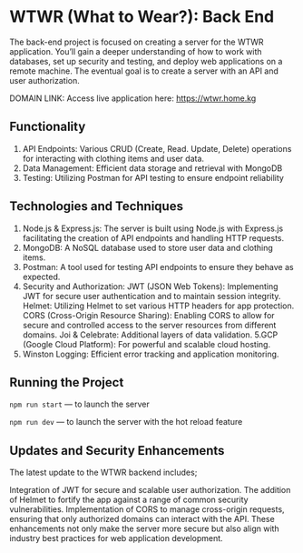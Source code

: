 # WTWR (What to Wear?): Back End

The back-end project is focused on creating a server for the WTWR application. You’ll gain a deeper understanding of how to work with databases, set up security and testing, and deploy web applications on a remote machine. The eventual goal is to create a server with an API and user authorization.

DOMAIN LINK:
Access live application here: https://wtwr.home.kg

## Functionality

1. API Endpoints: Various CRUD (Create, Read. Update, Delete) operations for interacting with clothing items and user data.
2. Data Management: Efficient data storage and retrieval with MongoDB
3. Testing: Utilizing Postman for API testing to ensure endpoint reliability

## Technologies and Techniques

1. Node.js & Express.js: The server is built using Node.js with Express.js facilitating the creation of API endpoints and handling HTTP requests.
2. MongoDB: A NoSQL database used to store user data and clothing items.
3. Postman: A tool used for testing API endpoints to ensure they behave as expected.
4. Security and Authorization:
   JWT (JSON Web Tokens): Implementing JWT for secure user authentication and to maintain session integrity.
   Helmet: Utilizing Helmet to set various HTTP headers for app protection.
   CORS (Cross-Origin Resource Sharing): Enabling CORS to allow for secure and controlled access to the server resources from different domains.
   Joi & Celebrate: Additional layers of data validation.
   5.GCP (Google Cloud Platform): For powerful and scalable cloud hosting.
5. Winston Logging: Efficient error tracking and application monitoring.

## Running the Project

`npm run start` — to launch the server

`npm run dev` — to launch the server with the hot reload feature

## Updates and Security Enhancements

The latest update to the WTWR backend includes;

Integration of JWT for secure and scalable user authorization.
The addition of Helmet to fortify the app against a range of common security vulnerabilities.
Implementation of CORS to manage cross-origin requests, ensuring that only authorized domains can interact with the API.
These enhancements not only make the server more secure but also align with industry best practices for web application development.
